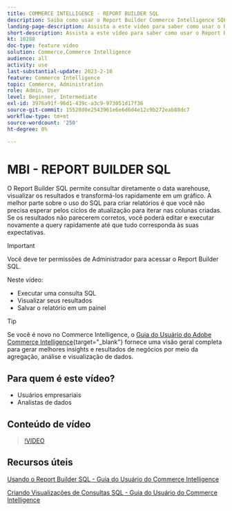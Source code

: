 ```yaml
---
title: COMMERCE INTELLIGENCE - REPORT BUILDER SQL
description: Saiba como usar o Report Builder Commerce Intelligence SQL para consultar diretamente seu data warehouse, visualizar os resultados e transformá-los rapidamente em um gráfico.
landing-page-description: Assista a este vídeo para saber como usar o Report Builder Commerce Intelligence SQL para consultar diretamente seu data warehouse, visualizar os resultados e transformá-los rapidamente em um gráfico.
short-description: Assista a este vídeo para saber como usar o Report Builder Commerce Intelligence SQL para consultar diretamente seu data warehouse, visualizar os resultados e transformá-los rapidamente em um gráfico.
kt: 10288
doc-type: feature video
solution: Commerce,Commerce Intelligence
audience: all
activity: use
last-substantial-update: 2023-2-10
feature: Commerce Intelligence
topic: Commerce, Administration
role: Admin, User
level: Beginner, Intermediate
exl-id: 3976a91f-96d1-439c-a3c9-973051d17f36
source-git-commit: 15528d0e2543961e6e6d6d4e12c9b272eab88dc7
workflow-type: tm+mt
source-wordcount: '250'
ht-degree: 0%

---
```


# MBI - REPORT BUILDER SQL

O Report Builder SQL permite consultar diretamente o data warehouse, visualizar os resultados e transformá-los rapidamente em um gráfico. A melhor parte sobre o uso do SQL para criar relatórios é que você não precisa esperar pelos ciclos de atualização para iterar nas colunas criadas. Se os resultados não parecerem corretos, você poderá editar e executar novamente a query rapidamente até que tudo corresponda às suas expectativas.

>[!IMPORTANT]
>
>Você deve ter permissões de Administrador para acessar o Report Builder SQL.

Neste vídeo:

- Executar uma consulta SQL
- Visualizar seus resultados
- Salvar o relatório em um painel

>[!TIP]
>
>Se você é novo no Commerce Intelligence, o [Guia do Usuário do Adobe Commerce Intelligence](https://experienceleague.adobe.com/docs/commerce-business-intelligence/mbi/guide-overview.html?lang=pt-BR){target="_blank"} fornece uma visão geral completa para gerar melhores insights e resultados de negócios por meio da agregação, análise e visualização de dados.

## Para quem é este vídeo?

- Usuários empresariais
- Analistas de dados

## Conteúdo de vídeo

>[!VIDEO](https://video.tv.adobe.com/v/342406?quality=12&learn=on)

## Recursos úteis

[Usando o Report Builder SQL - Guia do Usuário do Commerce Intelligence](https://experienceleague.adobe.com/docs/commerce-business-intelligence/mbi/analyze/sql/sql-rpt-bldr.html?lang=pt-BR)

[Criando Visualizações de Consultas SQL - Guia do Usuário do Commerce Intelligence](https://experienceleague.adobe.com/docs/commerce-business-intelligence/mbi/tutorials/create-visuals-from-sql.html?lang=pt-BR)
